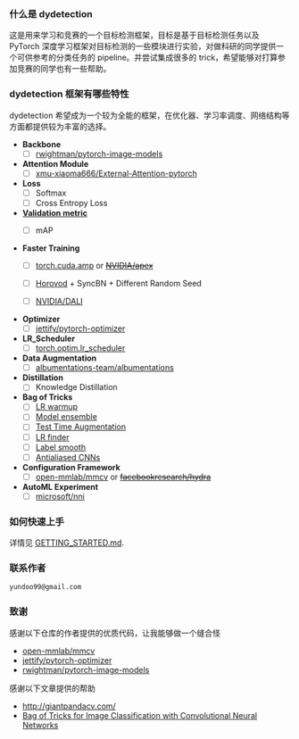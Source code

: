 ### 什么是 dydetection

这是用来学习和竞赛的一个目标检测框架，目标是基于目标检测任务以及 PyTorch 深度学习框架对目标检测的一些模块进行实验，对做科研的同学提供一个可供参考的分类任务的 pipeline。并尝试集成很多的 trick，希望能够对打算参加竞赛的同学也有一些帮助。

### dydetection 框架有哪些特性

dydetection 希望成为一个较为全能的框架，在优化器、学习率调度、网络结构等方面都提供较为丰富的选择。

- **Backbone**
  * [ ] [rwightman/pytorch-image-models](https://github.com/rwightman/pytorch-image-models)

- **Attention Module**
  * [ ] [xmu-xiaoma666/External-Attention-pytorch](https://github.com/xmu-xiaoma666/External-Attention-pytorch)

- **Loss**
  * [ ] Softmax
  * [ ] Cross Entropy Loss
  
- **[Validation metric](https://github.com/Media-Smart/volkscv/tree/master/volkscv/metrics/detection)**
  * [ ] mAP
  

- **Faster Training**
  * [ ] [torch.cuda.amp](https://github.com/pytorch/pytorch/tree/master/torch/cuda/amp) or [~~NVIDIA/apex~~](https://github.com/NVIDIA/apex)
  * [ ] [Horovod](https://github.com/horovod/horovod) + SyncBN + Different Random Seed
  * [ ] [NVIDIA/DALI](https://github.com/NVIDIA/DALI)
  
  
- **Optimizer**
  * [ ] [jettify/pytorch-optimizer](https://github.com/jettify/pytorch-optimizer)

- **LR_Scheduler**
  * [ ] [torch.optim.lr_scheduler](https://pytorch.org/docs/stable/optim.html#how-to-adjust-learning-rate)

- **Data Augmentation**
  * [ ] [albumentations-team/albumentations](https://github.com/albumentations-team/albumentations)

- **Distillation**
  * [ ] Knowledge Distillation
  
- **Bag of Tricks**
  * [ ] [LR warmup](https://github.com/ildoonet/pytorch-gradual-warmup-lr)
  * [ ] [Model ensemble](https://github.com/TorchEnsemble-Community/Ensemble-Pytorch)
  * [ ] [Test Time Augmentation](https://github.com/qubvel/ttach)
  * [ ] [LR finder](https://github.com/davidtvs/pytorch-lr-finder)
  * [ ] [Label smooth](https://github.com/open-mmlab/mmclassification/blob/84a939f858b746fe41a58b78480348ac2b705a98/mmcls/models/losses/label_smooth_loss.py)
  * [ ] [Antialiased CNNs](https://github.com/adobe/antialiased-cnns/)
  
- **Configuration Framework**
  * [ ] [open-mmlab/mmcv](https://github.com/open-mmlab/mmcv) or [~~facebookresearch/hydra~~](https://github.com/facebookresearch/hydra)
  
- **AutoML Experiment**
  * [ ] [microsoft/nni](https://github.com/microsoft/nni)
  
### 如何快速上手

详情见 [GETTING_STARTED.md](https://github.com/inicv/dydetection/tree/main/document/GETTING_STARTED.md).

### 联系作者

```markdown
yundoo99@gmail.com
```

### 致谢

感谢以下仓库的作者提供的优质代码，让我能够做一个缝合怪
- [open-mmlab/mmcv](https://github.com/open-mmlab/mmcv)
- [jettify/pytorch-optimizer](https://github.com/jettify/pytorch-optimizer)
- [rwightman/pytorch-image-models](https://github.com/rwightman/pytorch-image-models)


感谢以下文章提供的帮助

- http://giantpandacv.com/
- [Bag of Tricks for Image Classification with Convolutional Neural Networks](https://arxiv.org/pdf/1812.01187.pdf)